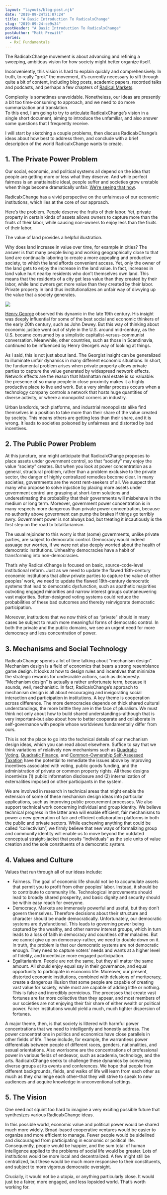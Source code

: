 ```yaml
---
layout: "layouts/blog-post.njk"
date: "2019-09-24T21:07:24"
title: "A Basic Introduction To RadicalxChange"
slug: "2019-09-24-se9s34"
postHeader: "A Basic Introduction To RadicalxChange"
postAuthor: "Matt Prewitt"
series:
  - RxC Fundamentals
---
```


The RadicalxChange movement is about advancing and refining a sweeping, ambitious vision for how society might better organize itself.

Inconveniently, this vision is hard to explain quickly and comprehensively. In truth, to really “grok” the movement, it’s currently necessary to sift through quite a bit of content, including blog posts, academic papers, recorded talks and podcasts, and perhaps a few chapters of [Radical Markets](http://radicalmarkets.com/).

Complexity is sometimes unavoidable. Nonetheless, our ideas are presently a bit too time-consuming to approach, and we need to do more summarization and translation.  
To this end, I am going to try to articulate RadicalxChange’s vision in a single short document, aiming to introduce the unfamiliar, and also answer some questions that I frequently receive.

I will start by sketching a couple problems, then discuss RadicalxChange’s ideas about how best to address them, and conclude with a brief description of the world RadicalxChange wants to create.

## 1\. The Private Power Problem

Our social, economic, and political systems all depend on the idea that people are getting more or less what they deserve. And while perfect fairness is an unattainable ideal, people suffer and societies grow unstable when things become dramatically unfair. [We’re seeing that now](https://inequality.org/facts/wealth-inequality/).

RadicalxChange has a vivid perspective on the unfairness of our economic institutions, which lies at the core of our approach.

Here’s the problem. People deserve the fruits of their labor. Yet, private property in certain kinds of assets allows owners to capture more than the fruits of their labor, while causing non-owners to enjoy less than the fruits of their labor.

The value of land provides a helpful illustration.

Why does land increase in value over time, for example in cities? The answer is that many people living and working geographically close to that land are continually laboring to create a more appealing and productive society, to which the land affords convenient access. Yet, only the owner of the land gets to enjoy the increase in the land value. In fact, increases in land value hurt nearby residents who don’t themselves own land. This means that the residents of a city get less value than they created by their labor, while land owners get more value than they created by their labor. Private property in land thus institutionalizes an unfair way of divvying up the value that a society generates.

![](/images/blog/henry-george.jpg)

[Henry George](https://en.wikipedia.org/wiki/Henry_George) observed this dynamic in the late 19th century. His insight was deeply influential for some of the best social and economic thinkers of the early 20th century, such as John Dewey. But this way of thinking about economic justice went out of style in the U.S. around mid-century, as the U.S. became consumed by a simplistic capitalist-versus-communist conversation. Meanwhile, other countries, such as those in Scandinavia, continued to be influenced by Henry George’s way of looking at things.

As I said, this is not just about land. The Georgist insight can be generalized to illuminate unfair dynamics in many different economic situations. In short, the fundamental problem arises when private property allows private parties to capture the value generated by widespread network effects. Network effects are the reason that Manhattan real estate is so valuable: the presence of so many people in close proximity makes it a highly productive place to live and work. But a very similar process occurs when a technology company controls a network that hosts huge quantities of diverse activity, or where a monopolist corners an industry.

Urban landlords, tech platforms, and industrial monopolists alike find themselves in a position to take more than their share of the value created by society. This means others are getting less than their share, and it is wrong. It leads to societies poisoned by unfairness and distorted by bad incentives.

## 2\. The Public Power Problem

At this juncture, one might anticipate that RadicalxChange proposes to place assets under government control, so that “society” may enjoy the value “society” creates. But when you look at power concentration as a general, structural problem, rather than a problem exclusive to the private sector, the danger of highly centralized remedies become clear. In many societies, governments are the worst rent-seekers of all. We suspect that many who propose to solve injustice by placing more assets under government control are grasping at short-term solutions and underestimating the probability that their governments will misbehave in the medium or long term. Moreover, government power concentration is in many respects more dangerous than private power concentration, because no authority above government can pump the brakes if things go terribly awry. Government power is not always bad, but treating it incautiously is the first step on the road to totalitarianism.

The usual rejoinder to this worry is that (some) governments, unlike private parties, are subject to democratic control. Democracy would indeed assuage our worries, if we were not also deeply worried about the health of democratic institutions. Unhealthy democracies have a habit of transforming into non-democracies.

That’s why RadicalxChange is focused on basic, source-code-level institutional reform. Just as we need to update the flawed 18th-century economic institutions that allow private parties to capture the value of other peoples’ work, we need to update the flawed 18th-century democratic systems that lead to democratic dysfunction, such as apathetic majorities outvoting engaged minorities and narrow interest groups outmaneuvering vast majorities. Better-designed voting systems could reduce the probabilities of these bad outcomes and thereby reinvigorate democratic participation.

Moreover, institutions that we now think of as “private” should in many cases be subject to much more meaningful forms of democratic control. In both the private and the public domains, we see an urgent need for more democracy and less concentration of power.

## 3\. Mechanisms and Social Technology

RadicalxChange spends a lot of time talking about “mechanism design”. Mechanism design is a field of economics that bears a strong resemblance game design. It looks at how to design rules and incentives that minimize the strategic rewards for undesirable actions, such as dishonesty. “Mechanism design” is actually a rather unfortunate term, because it sounds, well, mechanistic. In fact, RadicalxChange’s approach to mechanism design is all about encouraging and invigorating social interaction and participation in institutions. A key theme is cooperation across difference. The more democracies depends on thick shared cultural understandings, the more brittle they are in the face of pluralism. We must think not only about how to build shared understandings–although that is very important–but also about how to better cooperate and collaborate in self-governance with people whose worldviews fundamentally differ from ours.

This is not the place to go into the technical details of our mechanism design ideas, which you can read about elsewhere. Suffice to say that we think variations of relatively new mechanisms such as [Quadratic Voting](https://en.wikipedia.org/wiki/Quadratic_voting), [Quadratic Finance](http://liberal-radicalism.s3-website-us-west-1.amazonaws.com/), and [Common-Ownership Self-Assessed Taxation](http://radicalmarkets.com/chapters/property-is-monopoly/) have the potential to remediate the issues above by improving incentives associated with voting, public goods funding, and the administration of private or common property rights. All these designs incentivize (1) public information disclosure and (2) internalization of externalities imposed on other participants in the system.

We are involved in research in technical areas that might enable the extension of some of these mechanism design ideas into particular applications, such as improving public procurement processes. We also support technical work concerning individual and group identity. We believe technical progress in the latter area will enable efficient, fair mechanisms to power a new generation of fair and efficient collaboration platforms in both the public and private sectors. While eschewing anything that could be called “collectivism”, we firmly believe that new ways of formalizing group and community identity will enable us to move beyond the outdated conceptual straight-jacket that posits “individuals” as the sole units of value creation and the sole constituents of a democratic system.

## 4\. Values and Culture

Values that run through all of our ideas include:

- Fairness. The goal of economic life should not be to accumulate assets that permit you to profit from other peoples’ labor. Instead, it should be to contribute to community life. Technological improvements should lead to broadly shared prosperity, and basic dignity and security should be within easy reach for everyone.
- Democracy. Markets are immensely powerful and useful, but they don’t govern themselves. Therefore decisions about their structure and character should be made democratically. Unfortunately, our democratic systems are dysfunctional. This leads to governing power being captured by the wealthy, and other narrow interest groups, which in turn leads to a loss of faith in democracy and countless other maladies. But we cannot give up on democracy–rather, we need to double down on it. In truth, the problem is that our democratic systems are not democratic enough. They need to capture voters’ needs and wants at a higher level of fidelity, and incentivize more engaged participation.
- Egalitarianism. People are not the same, but they all matter the same amount. All should enjoy equal say in their governance, and equal opportunity to participate in economic life. Moreover, our present, distorted economic institutions, combined with delusions of meritocracy, create a dangerous illusion that some people are capable of creating vast value for society, while most are capable of adding little or nothing. This is false and incredibly pernicious. The processes that create vast fortunes are far more collective than they appear, and most members of our societies are not enjoying their fair share of either wealth or political power. Fairer institutions would yield a much, much tighter dispersion of fortunes.

A major theme, then, is that society is littered with harmful power concentrations that we need to intelligently and honestly address. The power concentrations in politics and economics have close parallels in other fields of life. These include, for example, the warrantless power differentials between people of different races, genders, nationalities, and sexual orientations. Also worrisome are the concentrations of professional power in various fields of endeavor, such as academia, technology, and the arts. RadicalxChange seeks to challenge these dynamics by convening diverse groups at its events and conferences. We hope that people from different backgrounds, fields, and walks of life will learn from each other as much as they challenge each other–that they will strive to speak to new audiences and acquire knowledge in unconventional settings.

## 5\. The Vision

One need not squint too hard to imagine a very exciting possible future that synthesizes various RadicalxChange ideas.

In this possible world, economic value and political power would be shared much more widely. Broad-based cooperative ventures would be easier to organize and more efficient to manage. Fewer people would be sidelined and discouraged from participating in economic or political life. Consequently, people would be happier, and the sum total of human intelligence applied to the problems of social life would be greater. Lots of institutions would be more local and decentralized. A few might still be centralized, but these would be much more responsive to their constituents, and subject to more vigorous democratic oversight.

Crucially, it would not be a utopia, or anything particularly close. It would just be a fairer, more engaged, and less lopsided world. That’s worth working for.
